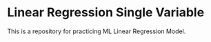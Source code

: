 # Linear Regression Single Variable

This is a repository for practicing ML Linear Regression Model.

